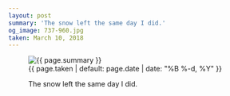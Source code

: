```yaml
---
layout: post
summary: 'The snow left the same day I did.'
og_image: 737-960.jpg
taken: March 10, 2018
---
```


<figure class="post">
<img alt="{{ page.summary }}" sizes="(min-width: 700px) 50vw, calc(100vw - 2rem)" src="{{ site.assets_url }}/737-480.jpg" srcset="{{ site.assets_url }}/737-240.jpg 240w, {{ site.assets_url }}/737-480.jpg 480w, {{ site.assets_url }}/737-720.jpg 720w, {{ site.assets_url }}/737-960.jpg 960w"/>
<figcaption>
<time>{{ page.taken | default: page.date | date: "%B %-d, %Y" }}</time>
<p>The snow left the same day I did.</p>
</figcaption>
</figure>
